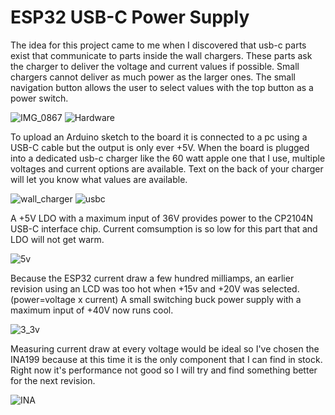 # ESP32 USB-C Power Supply

The idea for this project came to me when I discovered that usb-c parts exist that communicate to parts inside the wall chargers. These parts ask the charger to deliver the voltage and current values if possible. Small chargers cannot deliver as much power as the larger ones. The small navigation button allows the user to select values with the top button as a power switch.

![IMG_0867](https://user-images.githubusercontent.com/4991664/126777846-82abcd4a-c4ef-4dae-8cf0-9f8feef768e5.jpg)
![Hardware](https://user-images.githubusercontent.com/4991664/122986609-08aba380-d376-11eb-9f85-b85096b66ec9.png)

To upload an Arduino sketch to the board it is connected to a pc using a USB-C cable but the output is only ever +5V. When the board is plugged into a dedicated usb-c charger like the 60 watt apple one that I use, multiple voltages and current options are available. Text on the back of your charger will let you know what values are available.

![wall_charger](https://user-images.githubusercontent.com/4991664/126163268-4a2f0e71-c4ee-4a5f-9668-6173583e491f.png)
![usbc](https://user-images.githubusercontent.com/4991664/126781378-7d5c2aa3-93dc-4e28-bfae-e14218958875.jpg)

A +5V LDO with a maximum input of 36V provides power to the CP2104N USB-C interface chip. Current comsumption is so low for this part that and LDO will not get warm.

![5v](https://user-images.githubusercontent.com/4991664/126161071-a9722e82-cba1-44db-887f-395315d07b23.png)

Because the ESP32 current draw a few hundred milliamps, an earlier revision using an LCD was too hot when +15v and +20V was selected. (power=voltage x current) A small switching buck power supply with a maximum input of +40V now runs cool.

![3_3v](https://user-images.githubusercontent.com/4991664/126161122-873ebbfb-ac19-448a-b2a5-fcb4fcdd7969.png)

Measuring current draw at every voltage would be ideal so I've chosen the INA199 because at this time it is the only component that I can find in stock. Right now it's performance not good so I will try and find something better for the next revision.

![INA](https://user-images.githubusercontent.com/4991664/126161163-176d4ea4-d693-4e62-bd2e-30635613d8ff.png)




